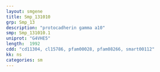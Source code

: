 ```yaml
---
layout: smgene
title: Smp_131010
grp: Smp_13
description: "protocadherin gamma a10"
smp: Smp_131010.1
uniprot: "G4VHE5"
length:  1992
cdd: "cd11304, cl15786, pfam00028, pfam08266, smart00112"
kk: ns
categories: sm
---
```

